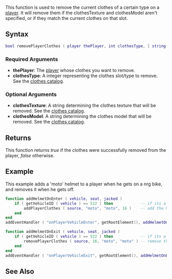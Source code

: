 This function is used to remove the current clothes of a certain type on a [player](/player.md "wikilink"). It will remove them if the clothesTexture and clothesModel aren't specified, or if they match the current clothes on that slot.

Syntax
------

``` lua
bool removePlayerClothes ( player thePlayer, int clothesType, [ string clothesTexture, string clothesModel ] )
```

### Required Arguments

-   **thePlayer**: The [player](/player.md "wikilink") whose clothes you want to remove.
-   **clothesType**: A integer representing the clothes slot/type to remove. See the [clothes catalog](/CJ_Clothes.md "wikilink").

### Optional Arguments

-   **clothesTexture**: A string determining the clothes texture that will be removed. See the [clothes catalog](/CJ_Clothes.md "wikilink").
-   **clothesModel**: A string determining the clothes model that will be removed. See the [clothes catalog](/CJ_Clothes.md "wikilink").

Returns
-------

This function returns *true* if the clothes were successfully removed from the player, *false* otherwise.

Example
-------

This example adds a 'moto' helmet to a player when he gets on a nrg bike, and removes it when he gets off.

``` lua
function addHelmetOnEnter ( vehicle, seat, jacked )
    if ( getVehicleID ( vehicle ) == 522 ) then            -- if its a nrg
        addPlayerClothes ( source, "moto", "moto", 16 )    -- add the helmet
    end
end
addEventHandler ( "onPlayerVehicleEnter", getRootElement(), addHelmetOnEnter )

function addHelmetOnExit ( vehicle, seat, jacked )
    if ( getVehicleID ( vehicle ) == 522 ) then            -- if its a nrg
        removePlayerClothes ( source, 16, "moto", "moto" ) -- remove that helmet
    end
end
addEventHandler ( "onPlayerVehicleExit", getRootElement(), addHelmetOnExit )
```

See Also
--------
